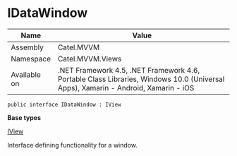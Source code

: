 

# IDataWindow

Name|Value
---|---
Assembly|Catel.MVVM
Namespace|Catel.MVVM.Views
Available on|.NET Framework 4.5, .NET Framework 4.6, Portable Class Libraries, Windows 10.0 (Universal Apps), Xamarin - Android, Xamarin - iOS

```
public interface IDataWindow : IView
```

**Base types**

[IView](/Catel.MVVM\Catel\MVVM\Views\IView.md)


Interface defining functionality for a window.



